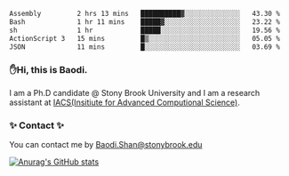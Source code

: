<!--START_SECTION:waka-->

```txt
Assembly         2 hrs 13 mins   ██████████▓░░░░░░░░░░░░░░   43.30 %
Bash             1 hr 11 mins    █████▓░░░░░░░░░░░░░░░░░░░   23.22 %
sh               1 hr            █████░░░░░░░░░░░░░░░░░░░░   19.56 %
ActionScript 3   15 mins         █▒░░░░░░░░░░░░░░░░░░░░░░░   05.05 %
JSON             11 mins         █░░░░░░░░░░░░░░░░░░░░░░░░   03.69 %
```

<!--END_SECTION:waka-->

### ✋Hi, this is Baodi. 

I am a Ph.D candidate @ Stony Brook University and I am a research assistant at [IACS(Insitiute for Advanced Computional Science)](https://iacs.stonybrook.edu/).

### ✨ Contact ✨

You can contact me by [Baodi.Shan@stonybrook.edu](mailto:Baodi.Shan@stonybrook.edu)

[![Anurag's GitHub stats](https://github-readme-stats.vercel.app/api?username=lwshanbd&theme=jolly&show_icons=true&count_private=true&include_all_commits=true)](https://github.com/anuraghazra/github-readme-stats)



<!--
**lwshanbd/lwshanbd** is a ✨ _special_ ✨ repository because its `README.md` (this file) appears on your GitHub profile.

Here are some ideas to get you started:

- 🔭 I’m currently working on ...
- 🌱 I’m currently learning ...
- 👯 I’m looking to collaborate on ...
- 🤔 I’m looking for help with ...
- 💬 Ask me about ...
- 📫 How to reach me: ...
- 😄 Pronouns: ...
- ⚡ Fun fact: ...
-->
